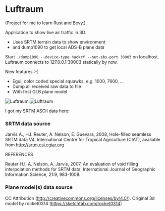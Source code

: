 # Luftraum
(Project for me to learn Rust and Bevy.)

Application to show live air traffic in 3D.
* Uses SRTM terrain data to show environment
* and dump1090 to get local ADS-B plane data

Start `./dump1090 --device-type hackrf --net-sbs-port 30003` on localhost.
Luftraum connects to 127.0.0.1:30003 statically by now.

New features :-)
* Egui, color coded special squawks, e.g. 1000, 7600, ...
* Dump all received raw data to file
* With first GLB plane model

![Luftraum](https://github.com/void4main/luftraum/blob/master/luftraum-screenshot-0.1.png)
![Luftraum](https://github.com/void4main/luftraum/blob/master/luftraum-screenshot-0.1b.png)

I got my SRTM ASCII data here:
### SRTM data source
Jarvis A., H.I. Reuter, A.  Nelson, E. Guevara, 2008, Hole-filled  seamless SRTM
data V4, International  Centre for Tropical  Agriculture (CIAT), available  from
http://srtm.csi.cgiar.org

REFERENCES

Reuter  H.I,  A.  Nelson,  A.  Jarvis,  2007,  An  evaluation  of  void  filling
interpolation  methods  for  SRTM  data,  International  Journal  of  Geographic
Information Science, 21:9, 983-1008.

### Plane model(s) data source
CC Attribution (http://creativecommons.org/licenses/by/4.0/). Original 3d model by rocket0314 (https://sketchfab.com/rocket0314) 